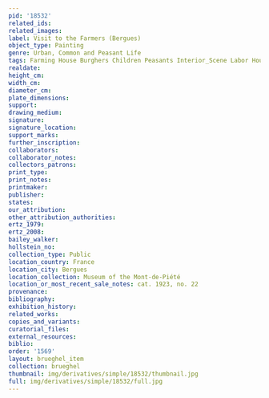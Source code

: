 ```yaml
---
pid: '18532'
related_ids: 
related_images: 
label: Visit to the Farmers (Bergues)
object_type: Painting
genre: Urban, Common and Peasant Life
tags: Farming House Burghers Children Peasants Interior_Scene Labor Household_items
realdate: 
height_cm: 
width_cm: 
diameter_cm: 
plate_dimensions: 
support: 
drawing_medium: 
signature: 
signature_location: 
support_marks: 
further_inscription: 
collaborators: 
collaborator_notes: 
collectors_patrons: 
print_type: 
print_notes: 
printmaker: 
publisher: 
states: 
our_attribution: 
other_attribution_authorities: 
ertz_1979: 
ertz_2008: 
bailey_walker: 
hollstein_no: 
collection_type: Public
location_country: France
location_city: Bergues
location_collection: Museum of the Mont-de-Piété
location_or_most_recent_sale_notes: cat. 1923, no. 22
provenance: 
bibliography: 
exhibition_history: 
related_works: 
copies_and_variants: 
curatorial_files: 
external_resources: 
biblio: 
order: '1569'
layout: brueghel_item
collection: brueghel
thumbnail: img/derivatives/simple/18532/thumbnail.jpg
full: img/derivatives/simple/18532/full.jpg
---
```

